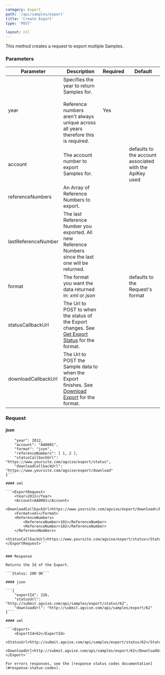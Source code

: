 ```yaml
---
category: Export
path: '/api/samples/export'
title: 'Create Export'
type: 'POST'

layout: nil
---
```


This method creates a request to export multiple Samples. 

### Parameters

<table>
	<thead>
		<tr>
	        <th>Parameter</th>
	        <th>Description</th>
	        <th>Required</th>
	        <th>Default</th>
	    </tr>
    </thead>
    <tbody>
    	<tr>
	        <td>year</td>
	        <td>Specifies the year to return Samples for.<br><br>Reference numbers aren't always unique across all years therefore this is required.</td>
	        <td>Yes</td>
	        <td> </td>
	    </tr>
	    <tr>
	        <td>account</td>
	        <td>The account number to export Samples for.</td>
	        <td> </td>
	        <td>defaults to the account associated with the ApiKey used</td>
	    </tr>
    	<tr>
	        <td>referenceNumbers</td>
	        <td>An Array of Reference Numbers to export.</td>
	        <td> </td>
	        <td> </td>
	    </tr>
	    <tr>
	        <td>lastReferenceNumber</td>
	        <td>The last Reference Number you exported. All new Reference Numbers since the last one will be returned.</td>
	        <td> </td>
	        <td> </td>
	    </tr>
	    <tr>
	        <td>format</td>
	        <td>The format you want the data returned in: <em>xml</em> or <em>json</em></td>
	        <td> </td>
	        <td>defaults to the Request's format</td>
	    </tr>
	    <tr>
	        <td>statusCallbackUrl</td>
	        <td>The Url to POST to when the status of the Export changes. See <a href="#export-status">Get Export Status</a> for the format.</td>
	        <td> </td>
	        <td> </td>
	    </tr>
	    <tr>
	        <td>downloadCallbackUrl</td>
	        <td>The Url to POST the Sample data to when the Export finishes. See <a href="#export-download">Download Export</a> for the format.</td>
	        <td> </td>
	        <td> </td>
	    </tr>
    </tbody>
</table>

### Request

#### json

```{
    "year": 2012,
	"account": "AA0001",
	"format": "json",
	"referenceNumbers": [ 1, 2 ],
	"statusCallbackUrl": "https://www.yoursite.com/agvise/export/status",
	"downloadCallbackUrl": "https://www.yoursite.com/agvise/export/download"
}```

#### xml

```<ExportRequest>
    <Year>2012</Year>
    <Account>AA0001</Account>
    <DownloadCallbackUrl>https://www.yoursite.com/agvise/export/download</DownloadCallbackUrl>
    <Format>xml</Format>
    <ReferenceNumbers>
        <ReferenceNumber>101</ReferenceNumber>
        <ReferenceNumber>102</ReferenceNumber>
    </ReferenceNumbers>
    <StatusCallbackUrl>https://www.yoursite.com/agvise/export/status</StatusCallbackUrl>
</ExportRequest>```


### Response

Returns the Id of the Export.

```Status: 200 OK```

#### json

```{
	"exportId": 226,
	"statusUrl": "http://submit.agvise.com/api/samples/export/status/62",
	"downloadUrl": "http://submit.agvise.com/api/samples/export/62"
}```

#### xml

```<Export>
    <ExportId>62</ExportId>
    <StatusUrl>http://submit.agvise.com/api/samples/export/status/62</StatusUrl>
    <DownloadUrl>http://submit.agvise.com/api/samples/export/62</DownloadUrl>
</Export>```

For errors responses, see the [response status codes documentation](#response-status-codes).